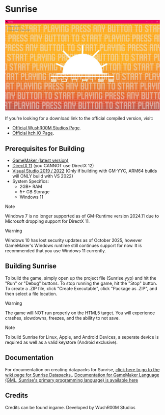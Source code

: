 # Sunrise
![Sunrise Title Screenshot](github/image.png)

If you're looking for a download link to the official compiled version, visit:
- [Official WushR00M Studios Page](https://www.wushroomstudios.com/store/sunrise).
- [Official Itch.IO Page](https://wrstudios.itch.io/sunrise).

## Prerequisites for Building
- [GameMaker (latest version)](https://gamemaker.io/en)
- [DirectX 11](https://www.microsoft.com/en-us/download/details.aspx?id=17431) (you CANNOT use DirectX 12)
- [Visual Studio 2019 / 2022](https://visualstudio.microsoft.com/downloads/) (Only if building with GM-YYC, ARM64 builds will ONLY build with VS 2022)
- System Specifics:
  - 2GB+ RAM
  - 5+ GB Storage
  - Windows 11

> [!NOTE]
> Windows 7 is no longer supported as of GM-Runtime version 2024.11 due to Microsoft dropping support for DirectX 11.

>[!WARNING]
> Windows 10 has lost security updates as of October 2025, however GameMaker's Windows runtime still continues support for now. It is recommended that you use Windows 11 currently.

## Building Sunrise

To build the game, simply open up the project file (Sunrise.yyp) and hit the "Run" or "Debug" buttons. To stop running the game, hit the "Stop" button. To create a .ZIP file, click "Create Executable", click "Package as .ZIP", and then select a file location.

> [!WARNING]
> The game will NOT run properly on the HTML5 target. You will experience crashes, slowdowns, freezes, and the ability to not save.

> [!NOTE]
> To build Sunrise for Linux, Apple, and Android Devices, a seperate device is required as well as a valid keystore (Android exclusive). 

## Documentation

For documentation on creating datapacks for Sunrise, [click here to go to the wiki page for Sunrise Datapacks.](https://github.com/WushR00M-Studios/Sunrise-Datapack-Wiki/wiki).
[Documentation for GameMaker Language (GML, Sunrise's primary programming language) is available here]()

## Credits
Credits can be found ingame. Developed by WushR00M Studios